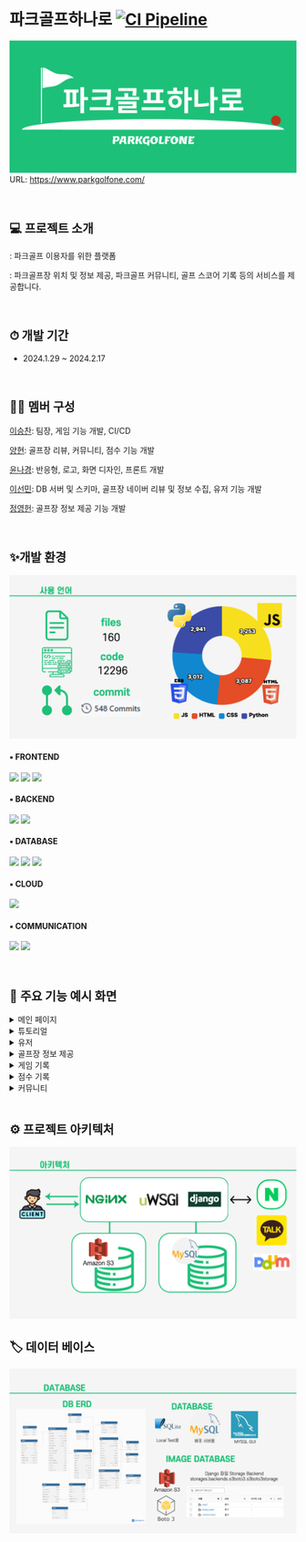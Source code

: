 # 파크골프하나로  [![CI Pipeline](https://github.com/ParkGolfOne/pirogramming_final_project/actions/workflows/django.yml/badge.svg)](https://github.com/ParkGolfOne/pirogramming_final_project/actions/workflows/django.yml)

<p align="justify">
  <a href="https://www.parkgolfone.com/"><img src="docs/parkgolf_logo.gif"></a>
  URL: <a href="https://www.parkgolfone.com/">https://www.parkgolfone.com/</a>
</p>
<br>

## 💻 프로젝트 소개

<p align="justify">
: 파크골프 이용자를 위한 플랫폼
  
: 파크골프장 위치 및 정보 제공, 파크골프 커뮤니티, 골프 스코어 기록 등의 서비스를 제공합니다.
</p>
<br>

## ⏱ 개발 기간

- 2024.1.29 ~ 2024.2.17
<br>

## 🙍‍♂️ 멤버 구성

<p>
<a href="https://github.com/chan000518">이승찬</a>: 팀장, 게임 기능 개발, CI/CD
  
<a href="https://github.com/yanghyeonee">양현</a>: 골프장 리뷰, 커뮤니티, 점수 기능 개발  

<a href="https://github.com/nakyeongg">윤나경</a>: 반응형, 로고, 화면 디자인, 프론트 개발 

<a href="https://github.com/Phoebe125">이선민</a>: DB 서버 및 스키마, 골프장 네이버 리뷰 및 정보 수집, 유저 기능 개발  

<a href="https://github.com/jjyyhh0208">정영헌</a>: 골프장 정보 제공 기능 개발  
</p>
<br>

## ✨개발 환경

<img src="docs/ppt_image/ppt_4.png">

#### ▪ FRONTEND
<p>
<img src="https://img.shields.io/badge/HTML-239120?style=for-the-badge&logo=html5&logoColor=white">
<img src="https://img.shields.io/badge/JavaScript-F7DF1E?style=for-the-badge&logo=JavaScript&logoColor=white">
<img src="https://img.shields.io/badge/CSS3-1572B6?style=for-the-badge&logo=CSS3&logoColor=white">
</p>

#### ▪ BACKEND
<p>
<img src="https://img.shields.io/badge/Python-14354C?style=for-the-badge&logo=python&logoColor=white"/>
<img src="https://img.shields.io/badge/Django-092E20?style=for-the-badge&logo=django&logoColor=white"/>
</p>

#### ▪ DATABASE
<p>
<img src="https://img.shields.io/badge/MySQL-00000F?style=for-the-badge&logo=mysql&logoColor=white">
<img src="https://img.shields.io/badge/Amazon_S3-569A31?style=for-the-badge&logo=amazons3&logoColor=white">
<img src="https://img.shields.io/badge/SQLite-003B57?style=for-the-badge&logo=SQLite&logoColor=white">
</p>

#### ▪ CLOUD
<p>
<img src="https://img.shields.io/badge/Amazon_AWS-FF9900?style=for-the-badge&logo=amazonaws&logoColor=white">
</p>

#### ▪ COMMUNICATION
<p>
<img src="https://img.shields.io/badge/GIT-E44C30?style=for-the-badge&logo=git&logoColor=white">
<img src="https://img.shields.io/badge/Discord-7289DA?style=for-the-badge&logo=discord&logoColor=white">
</p>
<br>


## 📌 주요 기능 예시 화면

<details>
<summary>메인 페이지</summary>
  <div markdown="1">
    <img src="docs/pages/main.png">
  </div>
</details>

<details>
<summary>튜토리얼</summary>
  <div markdown="1">
    <img src="docs/pages/tutorial.png">
  </div>
</details>

<details>
<summary>유저</summary>
  <div markdown="1">
    <ul>
      <li>로그인 및 로그아웃</li>
      <img src="docs/pages/login.png">
      <li>유저 회원 가입 및 정보 수정</li>
      <img src="docs/pages/singup.png">
      <li>친구 기능</li>
      <img src="docs/pages/add_friend.png">
      <img src="docs/pages/friend_list.png">
      <li>유저 메인 페이지</li>
      <img src="docs/pages/my_page.png">
    </ul>
  </div>
</details>

<details>
<summary>골프장 정보 제공</summary>
  <div markdown="1">
    <ul>
      <li>골프장 목록</li>
      <img src="docs/pages/golf_list.png">
      <li>내 위치 기반 골프장 정보 제공</li>
      <img src="docs/pages/golf_list3.png">
      <img src="docs/pages/golf_list2.png">
      <li>골프장 정보 및 리뷰 제공</li>
      <img src="docs/pages/golf_detail.png">
      <img src="docs/pages/naver_review.png">
    </ul>
  </div>
</details>
   
<details>
<summary>게임 기록</summary>
  <div markdown="1">
    <ul>
      <li>게임 기본 정보 기록</li>
      <img src="docs/pages/create_game.png">
      <img src="docs/pages/create_game2.png">
      <img src="docs/pages/create_game3.png">
      <li>게임 점수 기록</li>    
      <img src="docs/pages/game_detail1.png">    
      <img src="docs/pages/game_detail2.png">
    </ul>
  </div>
</details>

<details>
<summary>점수 기록</summary>
  <div markdown="1">
    <ul>
      <li>점수 기록 메인 페이지</li>
      <img src="docs/pages/score_main.png">
      <li>점수 리스트 보기</li>
      <img src="docs/pages/score_list.png">
      <li>점수 기록하기</li>
      <img src="docs/pages/create_score.png">
      <li>점수 디테일 보기</li>
      <img src="docs/pages/score_detail.png">
    </ul>
  </div>
</details>

<details>
<summary>커뮤니티</summary>
  <div markdown="1">
    <ul>
      <li>게시판 목록</li>
      <img src="docs/pages/board_list.png">
      <li>게시글 생성</li>
      <img src="docs/pages/add_post.png">
      <li>게시글 목록</li>
      <img src="docs/pages/post_list.png">
      <li>게시글 내용 보기</li>
      <img src="docs/pages/post_detail.png">
    </ul>
  </div>
</details>
<br>


## ⚙ 프로젝트 아키텍처      

<img src="docs/ppt_image/ppt_3.png">

<br>

## 🏷 데이터 베이스

<img src="docs/ppt_image/ppt_2.png">

<br>


